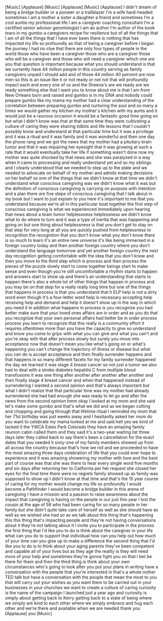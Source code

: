 
[Music]
[Applause]
[Music]
[Applause]
[Music]
[Applause]
I didn&#39;t dream of being a bridge builder
or a pioneer or a trailblazer I&#39;m a wife
hard-headed sometimes I am a mother a
sister a daughter a friend and sometimes
I&#39;m a cool auntie my professional life I
am a caregiver coaching consultant
I&#39;m a certified senior advisor
gerontologist I am an author I&#39;m author
of the book tears in my gumbo a
caregivers recipe for resilience but of
all the things that I am of all the
things that I have ever been there is
nothing that has impacted my life so
profoundly as that of being a caregiver
before I began the journey I had no clue
that there are only four types of people
in the world those who have been a
caregiver those who are a caregiver
those who will be a caregiver and those
who will need a caregiver which one are
you that question is important because
what you should understand is that we
currently have 44 million people in this
country serving as family caregivers
unpaid I should add and of those 44
million 40 percent are now men so this
is an issue like it or not ready or not
not that will profoundly impact each and
every one of us and the
Sheena&#39;s are we ready are we ready
something else that I want you to know
about me is that I am from New Orleans
born and raised and gumbo is in my DNA
and nobody could prepare gumbo like my
mama my mother had a clear understanding
of the correlation between preparing
gumbo and nurturing the soul and so many
a times we would gather my kitchen my
mother&#39;s kitchen with my aunts and it
would just be a raucous occasion it
would be a fantastic good time going on
but what I didn&#39;t know was that at that
same time they were cultivating a
culture of caring they were sharing
tidbits and life lessons that I couldn&#39;t
possibly know and understand at that
particular time but it was a privilege
and it was a ritual and it was family
and it was wonderful and then one day
the phone rang and we got the news that
my mother had a pituitary brain tumor
and that it was impairing her eyesight
that it was growing at such a rate that
it would eventually take her life if
something wasn&#39;t done now my mother was
quite shocked by that news and she was
paralyzed in a way when it came to
processing and really understand yet and
so my siblings and I clearly understood
that we needed to step up to the plate
and we needed to advocate on behalf of
my mother and admits making decisions on
her behalf so one of the things that we
didn&#39;t know at that time we didn&#39;t
understand what conscious caregiving was
we didn&#39;t know what it was but the
definition of conscious caregiving is
carrying on purpose with intention and a
plan there are five steps
of conscious caregiving that I talk
about in my book but I want to just
explain to you here it&#39;s important to me
that you understand because we&#39;re all in
this particular boat together the first
step of conscious caregiving is what we
experienced immediately upon hearing
that news about a brain tumor
helplessness helplessness we didn&#39;t know
what to do where to turn and it was a
type of inertia that was happening and
going on but one thing about
helplessness is that you don&#39;t get to
stay on that step for very long at all
you are quickly pushed from helplessness
to recognition the recognition that you
don&#39;t know what you don&#39;t know there is
so much to learn it&#39;s an entire new
universe it&#39;s like being immersed in a
foreign country today and then another
foreign country where you don&#39;t
understand the language tomorrow
and yet another foreign country the next
day recognition getting comfortable with
the idea that you don&#39;t know and then
you move to the third step which is
process and then process the pieces of
the puzzle slowly start to come together
beings start to make sense and even
though you&#39;re still uncomfortable a
rhythm starts to happen and answers
start to show up and there&#39;s an
understanding that starts to happen
there&#39;s also a whole lot of other things
that happen in process and you may be on
that step for a really really long time
but one of the things that happens in
process is that you understand that h
ELP help is not a dirty word even though
it&#39;s a four-letter word help is
necessary accepting help receiving help
and demand and help
it doesn&#39;t show up in the way in which
you need it in addition what happens in
process is you recognize you had better
make sure that your loved ones affairs
are in order and as you do that you
recognize that your own personal affairs
had better be in order process process
you learn to recognize that this really
is a community effort it requires
oftentimes more than you have the
capacity to give so understand and know
you come to grips with what you can give
and what you can&#39;t and you&#39;re okay with
that after process slowly but surely you
move into acceptance now that doesn&#39;t
mean you like what&#39;s going on or what&#39;s
happening you can&#39;t change the
trajectory of illness or disease but
what you can do is accept acceptance and
then finally surrender happens and that
happens in so many different facets for
my family
surrender happened the day we learned it
was stage 4 breast cancer so not just a
tumor we also had to deal with a stroke
diabetes hepatitis C from multiple blood
transfusions it was one thing after
another after another after another and
then finally stage 4 breast cancer and
when that happened instead of
surrendering I wanted a second opinion
and that&#39;s always important but what I
didn&#39;t realize that that particular time
was my mother had already surrendered
she had had enough
she was ready to let go and after the
news from the second opinion hmm okay I
looked at my mom and she said let&#39;s make
some gumbo and that&#39;s what we did and as
we began cutting and chopping and going
through that lifetime ritual I reminded
my mom that her 71st birthday was just
weeks away and I hesitantly asked her
mom do you want to celebrate my mama
looked at me and said hell yes we kind
of tacked it the YWCA Estes Park
Colorado they have an amazing family
reunion cabin called them and they said
it&#39;s a two-year waiting list three days
later they called back to say there&#39;s
been a cancellation for the exact dates
that you needed it sixty-one of my
family members showed up from all across
the country because that&#39;s how we roll
and we proceeded to have the most
amazing three days celebration of life
that you could ever hope to experience
and it was amazing
showering my mother with love and the
best part of course was that she was
there to hear every single word five
months and six days after returning her
to California per her request she closed
her eyes for the final time there were
no regrets family showed up as family
was supposed to show up I didn&#39;t know at
that time and that&#39;s the 15 year course
of caring for my mother would change my
life so profoundly I would become a
Pathfinder I would become a bridge
builder in this arena of caregiving I
have a mission and a passion to raise
awareness about the impact that
caregiving is having on the people in
our
just this year I lost the cousin at the
age of 58 who had been caring for so
many people in her family but she didn&#39;t
quite take care of herself as well as
she should have as well as we wished she
had so as we talk about this thing
that&#39;s happening this this thing that&#39;s
impacting people and they&#39;re not having
conversations about it they&#39;re not
talking about it I invite you to
participate in the process the first
thing that I&#39;d like you to do is think
about the caregiver in your life what
can you do to support that individual
how can you help out how much of your
time can you give up to make a
difference the second thing that I&#39;d
like you to do is to think about your
aging parents they&#39;ve been competent and
capable all of your lives but as they
age the reality is they will need more
of your help and sometimes they&#39;re gonna
fight you on that I bet be there for
them and then the third thing is think
about your own circumstances who&#39;s going
to look after you put your plans in
writing have a conversation with the
people that you&#39;re interested in that&#39;s
a whole nother TED talk but have a
conversation with the people that mean
the most to you that will carry out your
wishes as you want them to be carried
out in your businesses in your churches
we want to create a culture of caring
curiosity is the name of the campaign I
launched just a year ago and curiosity
is simply about getting back to Kerry
getting back to a state of being where
we simply are kind to each other where
we simply embrace and hug each other
and we&#39;re there and available when we
are needed thank you
[Applause]
you
[Music]
